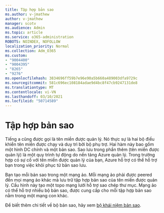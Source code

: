 ```yaml
---
title: Tập hợp bản sao
ms.author: v-jmathew
author: v-jmathew
manager: scotv
ms.audience: Admin
ms.topic: article
ms.service: o365-administration
ROBOTS: NOINDEX, NOFOLLOW
localization_priority: Normal
ms.collection: Adm_O365
ms.custom:
- "9004400"
- "9004395"
- "8265"
- "9276"
ms.openlocfilehash: 3834696ff59b7e96e90a5b660a489003dfa9729c
ms.sourcegitcommit: 581c696ec108184adae9d4bc8f47cb9247131de8
ms.translationtype: MT
ms.contentlocale: vi-VN
ms.lasthandoff: 03/10/2021
ms.locfileid: "50714589"
---
```

# <a name="replica-set"></a>Tập hợp bản sao

Tiếng a cũng được gọi là tên miền được quản lý. Nó thực sự là hai bộ điều khiển tên miền được chạy và duy trì bởi bộ phụ trợ. Hai hàm này bao gồm một hình DC chính và một bản sao. Sao lưu trong phần thêm (tên miền được quản lý) là một quy trình tự động do nền tảng Azure quản lý. Trong trường hợp có sự cố với tên miền được quản lý của bạn, Azure hỗ trợ có thể hỗ trợ bạn trong việc khôi phục từ bản sao lưu.

Bạn tạo mỗi bản sao trong một mạng ảo. Mỗi mạng ảo phải được peered đến mọi mạng ảo khác mà lưu trữ tập hợp bản sao của tên miền được quản lý. Cấu hình này tạo một topo mạng lưới hỗ trợ sao chép thư mục. Mạng ảo có thể hỗ trợ nhiều bộ bản sao, được cung cấp cho mỗi tập hợp bản sao nằm trong một mạng con khác.

Để biết thêm chi tiết về bộ bản sao, hãy xem [bộ khái niệm bản sao](https://docs.microsoft.com/azure/active-directory-domain-services/concepts-replica-sets).
